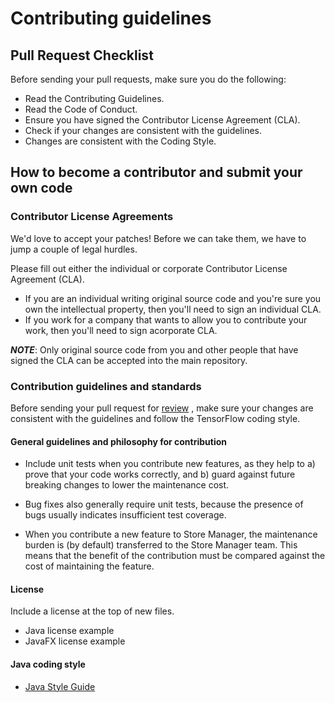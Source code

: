 # Contributing guidelines

## Pull Request Checklist

Before sending your pull requests, make sure you do the following:

- Read the Contributing Guidelines.
- Read the Code of Conduct.
- Ensure you have signed the Contributor License Agreement (CLA).
- Check if your changes are consistent with the guidelines.
- Changes are consistent with the Coding Style.

## How to become a contributor and submit your own code

### Contributor License Agreements

We'd love to accept your patches! Before we can take them, we have to jump a couple of legal hurdles.

Please fill out either the individual or corporate Contributor License Agreement (CLA).

- If you are an individual writing original source code and you're sure you own the intellectual property, then you'll need to sign an individual CLA.
- If you work for a company that wants to allow you to contribute your work, then you'll need to sign acorporate CLA.

_**NOTE**_: Only original source code from you and other people that have signed the CLA can be accepted into the main repository.

### Contribution guidelines and standards

Before sending your pull request for [review](https://github.com/Seifenn/store-manager/pulls) , make sure your changes are consistent with the guidelines and follow the TensorFlow coding style.

#### General guidelines and philosophy for contribution

- Include unit tests when you contribute new features, as they help to a) prove that your code works correctly, and b) guard against future breaking changes to lower the maintenance cost.

- Bug fixes also generally require unit tests, because the presence of bugs usually indicates insufficient test coverage.

- When you contribute a new feature to Store Manager, the maintenance burden is (by default) transferred to the Store Manager team. This means that the benefit of the contribution must be compared against the cost of maintaining the feature.

#### License

Include a license at the top of new files.

- Java license example
- JavaFX license example

#### Java coding style

- [Java Style Guide](https://www.oracle.com/technetwork/java/codeconventions-150003.pdf)
